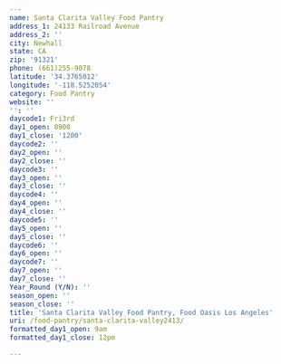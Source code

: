 ```yaml
---
name: Santa Clarita Valley Food Pantry
address_1: 24133 Railroad Avenue
address_2: ''
city: Newhall
state: CA
zip: '91321'
phone: (661)255-9078
latitude: '34.3765012'
longitude: '-118.5252054'
category: Food Pantry
website: ''
'': ''
daycode1: Fri3rd
day1_open: 0900
day1_close: '1200'
daycode2: ''
day2_open: ''
day2_close: ''
daycode3: ''
day3_open: ''
day3_close: ''
daycode4: ''
day4_open: ''
day4_close: ''
daycode5: ''
day5_open: ''
day5_close: ''
daycode6: ''
day6_open: ''
daycode7: ''
day7_open: ''
day7_close: ''
Year_Round (Y/N): ''
season_open: ''
season_close: ''
title: 'Santa Clarita Valley Food Pantry, Food Oasis Los Angeles'
uri: /food-pantry/santa-clarita-valley2413/
formatted_day1_open: 9am
formatted_day1_close: 12pm

---
```


